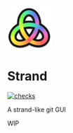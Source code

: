 <img src="./public/logo.png" width="100">

# Strand

[![checks](https://github.com/GRA0007/strand/actions/workflows/checks.yml/badge.svg)](https://github.com/GRA0007/strand/actions/workflows/checks.yml)

A strand-like git GUI

WIP
